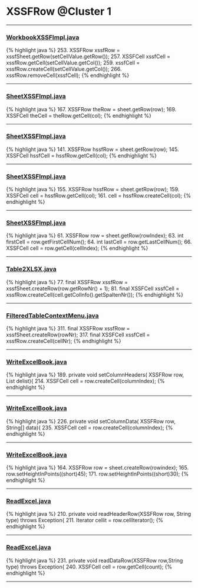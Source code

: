 # XSSFRow @Cluster 1

***

### [WorkbookXSSFImpl.java](https://searchcode.com/codesearch/view/72854562/)
{% highlight java %}
253. XSSFRow xssfRow = xssfSheet.getRow(setCellValue.getRow());
257. XSSFCell xssfCell = xssfRow.getCell(setCellValue.getCol());
259.     xssfCell = xssfRow.createCell(setCellValue.getCol());
266.         xssfRow.removeCell(xssfCell);
{% endhighlight %}

***

### [SheetXSSFImpl.java](https://searchcode.com/codesearch/view/72854574/)
{% highlight java %}
167. XSSFRow theRow = sheet.getRow(row);
169.     XSSFCell theCell = theRow.getCell(col);
{% endhighlight %}

***

### [SheetXSSFImpl.java](https://searchcode.com/codesearch/view/72854574/)
{% highlight java %}
141. XSSFRow hssfRow = sheet.getRow(row);
145. XSSFCell hssfCell = hssfRow.getCell(col);
{% endhighlight %}

***

### [SheetXSSFImpl.java](https://searchcode.com/codesearch/view/72854574/)
{% highlight java %}
155. XSSFRow hssfRow = sheet.getRow(row);
159. XSSFCell cell = hssfRow.getCell(col);
161.     cell = hssfRow.createCell(col);
{% endhighlight %}

***

### [SheetXSSFImpl.java](https://searchcode.com/codesearch/view/72854574/)
{% highlight java %}
61. XSSFRow row = sheet.getRow(rowIndex);
63.   int firstCell = row.getFirstCellNum();
64.     int lastCell = row.getLastCellNum();
66.       XSSFCell cell = row.getCell(cellIndex);
{% endhighlight %}

***

### [Table2XLSX.java](https://searchcode.com/codesearch/view/115088748/)
{% highlight java %}
77. final XSSFRow xssfRow = xssfSheet.createRow(row.getRowNr() + 1);
81.         final XSSFCell xssfCell = xssfRow.createCell(cell.getColInfo().getSpaltenNr());
{% endhighlight %}

***

### [FilteredTableContextMenu.java](https://searchcode.com/codesearch/view/115088176/)
{% highlight java %}
311. final XSSFRow xssfRow = xssfSheet.createRow(rowNr);
317.     final XSSFCell xssfCell = xssfRow.createCell(cellNr);
{% endhighlight %}

***

### [WriteExcelBook.java](https://searchcode.com/codesearch/view/93053244/)
{% highlight java %}
189. private void setColumnHeaders( XSSFRow row,  List<String> delist){
214.       XSSFCell cell = row.createCell(columnIndex);
{% endhighlight %}

***

### [WriteExcelBook.java](https://searchcode.com/codesearch/view/93053244/)
{% highlight java %}
226. private void setColumnData( XSSFRow row,  String[] data){
235.       XSSFCell cell = row.createCell(columnIndex);
{% endhighlight %}

***

### [WriteExcelBook.java](https://searchcode.com/codesearch/view/93053244/)
{% highlight java %}
164. XSSFRow row = sheet.createRow(rowindex);
165. row.setHeightInPoints((short)45);
171.     row.setHeightInPoints((short)30);
{% endhighlight %}

***

### [ReadExcel.java](https://searchcode.com/codesearch/view/93053248/)
{% highlight java %}
210. private void readHeaderRow(XSSFRow row, String type) throws Exception{
211.   Iterator<Cell> cellit = row.cellIterator();
{% endhighlight %}

***

### [ReadExcel.java](https://searchcode.com/codesearch/view/93053248/)
{% highlight java %}
231. private void readDataRow(XSSFRow row,String type) throws Exception{
240.        XSSFCell cell = row.getCell(count);
{% endhighlight %}

***

